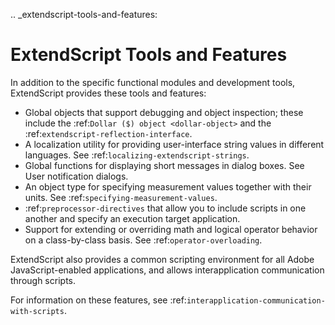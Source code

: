 .. _extendscript-tools-and-features:

ExtendScript Tools and Features
===============================

In addition to the specific functional modules and development tools, ExtendScript provides these tools
and features:

- Global objects that support debugging and object inspection; these include the :ref:`Dollar ($) object <dollar-object>` and
  the :ref:`extendscript-reflection-interface`.
- A localization utility for providing user-interface string values in different languages. See :ref:`localizing-extendscript-strings`.
- Global functions for displaying short messages in dialog boxes. See User notification dialogs.
- An object type for specifying measurement values together with their units. See :ref:`specifying-measurement-values`.
- :ref:`preprocessor-directives` that allow you to include scripts in one another and specify an execution
  target application.
- Support for extending or overriding math and logical operator behavior on a class-by-class basis. See
  :ref:`operator-overloading`.

ExtendScript also provides a common scripting environment for all Adobe JavaScript-enabled
applications, and allows interapplication communication through scripts.

For information on these features, see :ref:`interapplication-communication-with-scripts`.
